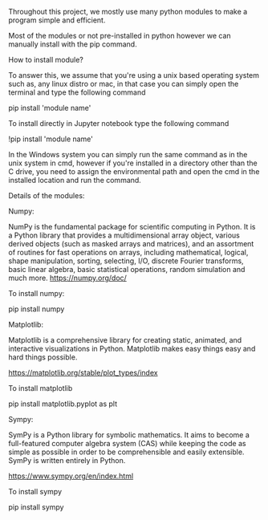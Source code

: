 Throughout this project, we mostly use many python modules to make a program simple and efficient.

Most of the modules or not pre-installed in python however we can manually install with the pip command.

How to install module?

To answer this, we assume that you're using a unix based operating system such as, any linux distro or mac, in that case you can simply open the terminal and type the following command

pip install 'module name'

To install directly in Jupyter notebook type the following command

!pip install 'module name'

In the Windows system you can simply run the same command as in the unix system in cmd, however if you're installed in a directory other than the C drive, you need to assign the environmental path and open the cmd in the installed location and run the command.

Details of the modules:

Numpy:

NumPy is the fundamental package for scientific computing in Python. It is a Python library that provides a multidimensional array object, various derived objects (such as masked arrays and matrices), and an assortment of routines for fast operations on arrays, including mathematical, logical, shape manipulation, sorting, selecting, I/O, discrete Fourier transforms, basic linear algebra, basic statistical operations, random simulation and much more.
https://numpy.org/doc/

To install numpy:

pip install numpy

Matplotlib:

Matplotlib is a comprehensive library for creating static, animated, and interactive visualizations in Python. Matplotlib makes easy things easy and hard things possible.

https://matplotlib.org/stable/plot_types/index

To install matplotlib

pip install matplotlib.pyplot as plt

Sympy:

SymPy is a Python library for symbolic mathematics. It aims to become a full-featured computer algebra system (CAS) while keeping the code as simple as possible in order to be comprehensible and easily extensible. SymPy is written entirely in Python.

https://www.sympy.org/en/index.html

To install sympy

pip install sympy
